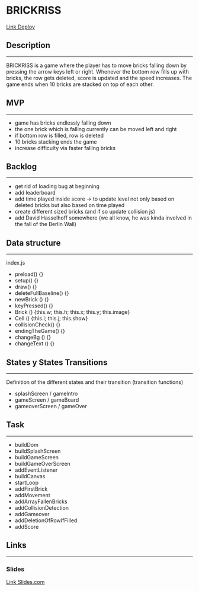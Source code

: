 # BRICKRISS
[Link Deploy](http://github.com)


## Description
***
BRICKRISS is a game where the player has to move bricks falling down by pressing the arrow keys left or right. Whenever the bottom row fills up with bricks, the row gets deleted, score is updated and the speed increases. The game ends when 10 bricks are stacked on top of each other.


## MVP
***
* game has bricks endlessly falling down
* the one brick which is falling currently can be moved left and right
* if bottom row is filled, row is deleted
* 10 bricks stacking ends the game
* increase difficulty via faster falling bricks


## Backlog
***
* get rid of loading bug at beginning
* add leaderboard
* add time played inside score -> to update level not only based on deleted bricks but also based on time played
* create different sized bricks (and if so update collision js)
* add David Hasselhoff somewhere (we all know, he was kinda involved in the fall of the Berlin Wall)


## Data structure
***
index.js
* preload() {}
* setup() {}
* draw() {}
* deleteFullBaseline() {}
* newBrick () {}
* keyPressed() {}
* Brick () {this.w; this.h; this.x; this.y; this.image}
* Cell () {this.i; this.j; this.show}
* collisionCheck() {}
* endingTheGame() {}
* changeBg () {}
* changeText () {}

## States y States Transitions
***
Definition of the different states and their transition (transition functions)

- splashScreen / gameIntro
- gameScreen / gameBoard
- gameoverScreen / gameOver


## Task
***
* buildDom
* buildSplashScreen
* buildGameScreen
* buildGameOverScreen
* addEventListener
* buildCanvas
* startLoop
* addFirstBrick
* addMovement
* addArrayFallenBricks
* addCollisionDetection
* addGameover
* addDeletionOfRowIfFilled
* addScore

## Links
***

### Slides
[Link Slides.com](http://slides.com)